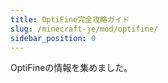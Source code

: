 ```yaml
---
title: OptiFine完全攻略ガイド
slug: /minecraft-je/mod/optifine/
sidebar_position: 0
---
```


OptiFineの情報を集めました。
